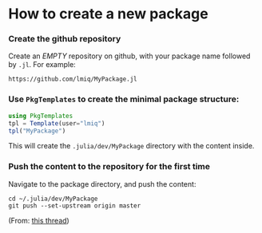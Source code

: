 
# How to create a new package

### Create the github repository

Create an *EMPTY* repository on github, with your package name followed by `.jl`. For example: 
```
https://github.com/lmiq/MyPackage.jl
```

### Use `PkgTemplates` to create the minimal package structure:

```julia
using PkgTemplates
tpl = Template(user="lmiq")
tpl("MyPackage")
```

This will create the `.julia/dev/MyPackage` directory with the content inside. 

### Push the content to the repository for the first time 

Navigate to the package directory, and push the content:

```
cd ~/.julia/dev/MyPackage
git push --set-upstream origin master
```

(From: [this thread](https://discourse.julialang.org/t/upload-new-package-to-github/56783/14))
